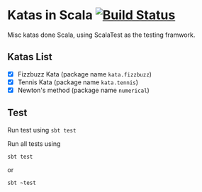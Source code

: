 # Katas in Scala [![Build Status](https://travis-ci.org/amaalali/katas-scala.svg?branch=master)](https://travis-ci.org/amaalali/katas-scala)
Misc katas done Scala, using ScalaTest as the testing framwork.

## Katas List
- [x] Fizzbuzz Kata (package name `kata.fizzbuzz`)
- [x] Tennis Kata (package name `kata.tennis`)
- [x] Newton's method (package name `numerical`)

## Test
Run test using `sbt test`

Run all tests using
```
sbt test
```
or
```
sbt ~test
```
